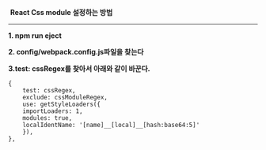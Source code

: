 ​							**React Css module 설정하는 방법**

****



**1. npm run eject**

**2. config/webpack.config.js파일을 찾는다**

**3.test: cssRegex를 찾아서 아래와 같이 바꾼다.**

```
{
    test: cssRegex,
    exclude: cssModuleRegex,
    use: getStyleLoaders({
    importLoaders: 1,
    modules: true,
    localIdentName: '[name]__[local]__[hash:base64:5]'
    }),
},
```

